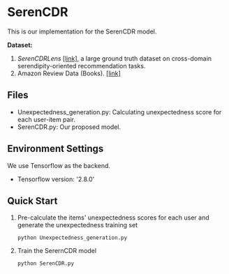 # SerenCDR

This is our implementation for the SerenCDR model.

**Dataset:**  
1. _SerenCDRLens_ [[link]](https://github.com/zhefu2/SerenLens), a large ground truth dataset on cross-domain serendipity-oriented recommendation tasks.
2. Amazon Review Data (Books). [[link]](https://cseweb.ucsd.edu/~jmcauley/datasets/amazon_v2/)

 ## Files

- Unexpectedness_generation.py: Calculating unexpectedness score for each user-item pair.
- SerenCDR.py: Our proposed model.

## Environment Settings
 We use Tensorflow as the backend.
 * Tensorflow version: '2.8.0'
 
## Quick Start

1. Pre-calculate the items' unexpectedness scores for each user and generate the unexpectedness training set
    ```
    python Unexpectedness_generation.py
    ```
    
2. Train the SerernCDR model
    ```
    python SerenCDR.py
    ```
